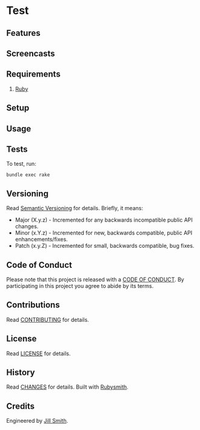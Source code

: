# Test

<!-- Tocer[start]: Auto-generated, don't remove. -->
<!-- Tocer[finish]: Auto-generated, don't remove. -->

## Features

## Screencasts

## Requirements

1. [Ruby](https://www.ruby-lang.org)

## Setup

## Usage

## Tests

To test, run:

    bundle exec rake

## Versioning

Read [Semantic Versioning](https://semver.org) for details. Briefly, it means:

- Major (X.y.z) - Incremented for any backwards incompatible public API changes.
- Minor (x.Y.z) - Incremented for new, backwards compatible, public API enhancements/fixes.
- Patch (x.y.Z) - Incremented for small, backwards compatible, bug fixes.

## Code of Conduct

Please note that this project is released with a [CODE OF CONDUCT](CODE_OF_CONDUCT.md). By
participating in this project you agree to abide by its terms.

## Contributions

Read [CONTRIBUTING](CONTRIBUTING.md) for details.

## License

Read [LICENSE](LICENSE.md) for details.

## History

Read [CHANGES](CHANGES.md) for details.
Built with [Rubysmith](https://www.alchemists.io/projects/rubysmith).

## Credits

Engineered by [Jill Smith](https://www.jillsmith.com).
